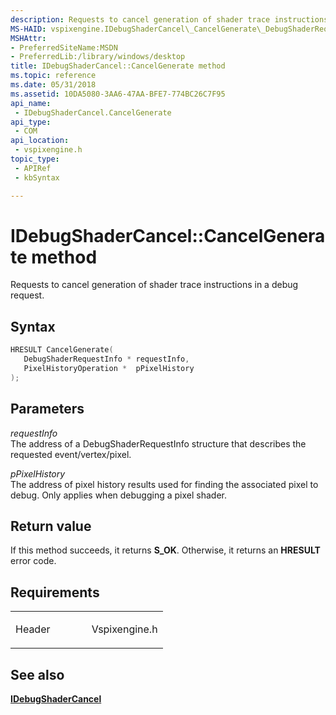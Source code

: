 ```yaml
---
description: Requests to cancel generation of shader trace instructions in a debug request.
MS-HAID: vspixengine.IDebugShaderCancel\_CancelGenerate\_DebugShaderRequestInfo\_ptr\_PixelHistoryOperation\_ptr
MSHAttr:
- PreferredSiteName:MSDN
- PreferredLib:/library/windows/desktop
title: IDebugShaderCancel::CancelGenerate method
ms.topic: reference
ms.date: 05/31/2018
ms.assetid: 10DA5080-3AA6-47AA-BFE7-774BC26C7F95
api_name: 
 - IDebugShaderCancel.CancelGenerate
api_type: 
 - COM
api_location: 
 - vspixengine.h
topic_type: 
 - APIRef
 - kbSyntax

---
```


# <span id="vspixengine.idebugshadercancel_cancelgenerate_debugshaderrequestinfo_ptr_pixelhistoryoperation_ptr"></span>IDebugShaderCancel::CancelGenerate method

Requests to cancel generation of shader trace instructions in a debug request.

## Syntax


```C++
HRESULT CancelGenerate(
   DebugShaderRequestInfo * requestInfo,
   PixelHistoryOperation *  pPixelHistory
);
```

## Parameters

*requestInfo*   
The address of a DebugShaderRequestInfo structure that describes the requested event/vertex/pixel.

*pPixelHistory*   
The address of pixel history results used for finding the associated pixel to debug. Only applies when debugging a pixel shader.

## Return value

If this method succeeds, it returns **S\_OK**. Otherwise, it returns an **HRESULT** error code.

## Requirements

<table><colgroup><col style="width: 50%" /><col style="width: 50%" /></colgroup><tbody><tr class="odd"><td><p>Header</p></td><td>Vspixengine.h</td></tr></tbody></table>

## <span id="see_also"></span>See also

[**IDebugShaderCancel**](/windows/desktop/direct3dtools/idebugshadercancel)

 

 
